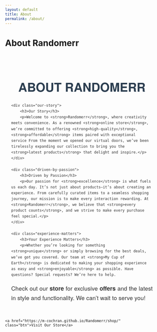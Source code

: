 ```yaml
---
layout: default
title: About
permalink: /about/
---
```


# About Randomerr


<div class="about-container">
    <h2>About Randomerr</h2>

    <div class="our-story">
        <h3>Our Story</h3>
        <p>Welcome to <strong>Randomerr</strong>, where creativity meets convenience. As a renowned <strong>online store</strong>, we’re committed to offering <strong>high-quality</strong>, <strong>affordable</strong> items paired with exceptional service From the moment we opened our virtual doors, we’ve been tirelessly expanding our collection to bring you the <strong>latest products</strong> that delight and inspire.</p>
    </div>

    <div class="driven-by-passion">
        <h3>Driven by Passion</h3>
        <p>Our passion for <strong>excellence</strong> is what fuels us each day. It’s not just about products—it’s about creating an experience. From carefully curated items to a seamless shopping journey, our mission is to make every interaction rewarding. At <strong>Randomerr</strong>, we believe that <strong>every product counts</strong>, and we strive to make every purchase feel special.</p>
    </div>

    <div class="experience-matters">
        <h3>Your Experience Matters</h3>
        <p>Whether you’re looking for something <strong>unique</strong> or simply browsing for the best deals, we’ve got you covered. Our team at <strong>My Cup of Earth</strong> is dedicated to making your shopping experience as easy and <strong>enjoyable</strong> as possible. Have questions? Special requests? We’re here to help.

Check out our <strong>store</strong> for exclusive <strong>offers</strong> and the latest in style and functionality. We can’t wait to serve you!</p>
    </div>

    <a href="https://m-cochran.github.io/Randomerr/shop/" class="btn">Visit Our Store</a>


<style>
/* General styling for About page */
  .about-container {
    max-width: 800px;
    margin: 0 auto;
    padding: 20px;
    font-family: 'Helvetica Neue', Arial, sans-serif;
    line-height: 1.6;
    color: #333;
}

.about-container h2 {
    font-size: 2.5rem;
    color: #2c3e50;
    margin-bottom: 20px;
    text-align: center;
    text-transform: uppercase;
}

.about-container h3 {
    font-size: 1.75rem;
    color: #2980b9;
    margin-bottom: 10px;
}

.about-container p {
    font-size: 1.2rem;
    margin-bottom: 20px;
    text-align: justify;
}

.about-container a {
    color: #2980b9;
    text-decoration: none;
    border-bottom: 2px solid #2980b9;
}

.about-container a:hover {
    color: #1abc9c;
    border-bottom: 2px solid #1abc9c;
}

/* Styling for specific sections */
.about-container .our-story {
    background-color: #ecf0f1;
    padding: 20px;
    border-left: 5px solid #2c3e50;
    margin-bottom: 30px;
}

.about-container .driven-by-passion {
    background-color: #f7f7f7;
    padding: 20px;
    border-left: 5px solid #2980b9;
    margin-bottom: 30px;
}

.about-container .experience-matters {
    background-color: #ffffff;
    padding: 20px;
    border-left: 5px solid #1abc9c;
    margin-bottom: 30px;
}

/* Button styling */
.about-container .btn {
    display: inline-block;
    background-color: #06f;
    color: white;
    padding: 10px 20px;
    text-align: center;
    font-size: 1.2rem;
    border-radius: 5px;
    text-decoration: none;
    margin-top: 20px;
}

.about-container .btn:hover {
    background-color: #07f;
}
</style>
